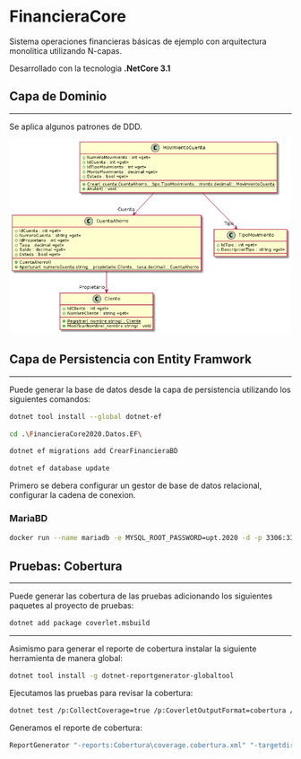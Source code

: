 # FinancieraCore #

Sistema operaciones financieras básicas de ejemplo con arquitectura monolitica utilizando N-capas.

Desarrollado con la tecnologia **.NetCore 3.1**

## Capa de Dominio ##

---
Se aplica algunos patrones de DDD.

![Diagrama de clases](/FinancieraCore2020.Dominio/include.png)

## Capa de Persistencia con Entity Framwork ##

---
Puede generar la base de datos desde la capa de persistencia utilizando los siguientes comandos:

```bash
dotnet tool install --global dotnet-ef
```

```bash
cd .\FinancieraCore2020.Datos.EF\
```

```bash
dotnet ef migrations add CrearFinancieraBD
```

```bash
dotnet ef database update
```

Primero se debera configurar un gestor de base de datos relacional, configurar la cadena de conexion.

### MariaBD ###

```bash
docker run --name mariadb -e MYSQL_ROOT_PASSWORD=upt.2020 -d -p 3306:3306 mariadb
```

## Pruebas: Cobertura ##

---
Puede generar las cobertura de las pruebas adicionando los siguientes paquetes al proyecto de pruebas:

```bash
dotnet add package coverlet.msbuild
```

---
Asimismo para generar el reporte de cobertura instalar la siguiente herramienta de manera global:

```bash
dotnet tool install -g dotnet-reportgenerator-globaltool
```

Ejecutamos las pruebas para revisar la cobertura:

```bash
dotnet test /p:CollectCoverage=true /p:CoverletOutputFormat=cobertura /p:CoverletOutput=..\Cobertura\
```

Generamos el reporte de cobertura:

```bash
ReportGenerator "-reports:Cobertura\coverage.cobertura.xml" "-targetdir:Cobertura" -reporttypes:HTML
```
